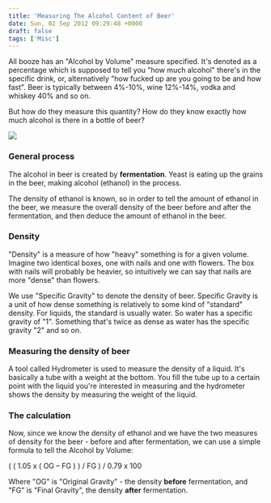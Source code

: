 ```yaml
---
title: 'Measuring The Alcohol Content of Beer'
date: Sun, 02 Sep 2012 09:29:48 +0000
draft: false
tags: ['Misc']
---
```


All booze has an "Alcohol by Volume" measure specified. It's denoted as a percentage which is supposed to tell you "how much alcohol" there's in the specific drink, or, alternatively "how fucked up are you going to be and how fast". Beer is typically between 4%-10%, wine 12%-14%, vodka and whiskey 40% and so on.

But how do they measure this quantity? How do they know exactly how much alcohol is there in a bottle of beer?

![](/wp-content/uploads/2015/10/beers.jpeg)

### General process

The alcohol in beer is created by **fermentation**. Yeast is eating up the grains in the beer, making alcohol (ethanol) in the process.

The density of ethanol is known, so in order to tell the amount of ethanol in the beer, we measure the overall density of the beer before and after the fermentation, and then deduce the amount of ethanol in the beer.

### Density

"Density" is a measure of how "heavy" something is for a given volume. Imagine two identical boxes, one with nails and one with flowers. The box with nails will probably be heavier, so intuitively we can say that nails are more "dense" than flowers.

We use "Specific Gravity" to denote the density of beer. Specific Gravity is a unit of how dense something is relatively to some kind of "standard" density. For liquids, the standard is usually water. So water has a specific gravity of "1". Something that's twice as dense as water has the specific gravity "2" and so on.

### Measuring the density of beer

A tool called Hydrometer is used to measure the density of a liquid. It's basically a tube with a weight at the bottom. You fill the tube up to a certain point with the liquid you're interested in measuring and the hydrometer shows the density by measuring the weight of the liquid.

### The calculation

Now, since we know the density of ethanol and we have the two measures of density for the beer - before and after fermentation, we can use a simple formula to tell the Alcohol by Volume:

( ( 1.05 x ( OG – FG ) ) / FG ) / 0.79 x 100

Where "OG" is "Original Gravity" - the density **before** fermentation, and "FG" is "Final Gravity", the density **after** fermentation.